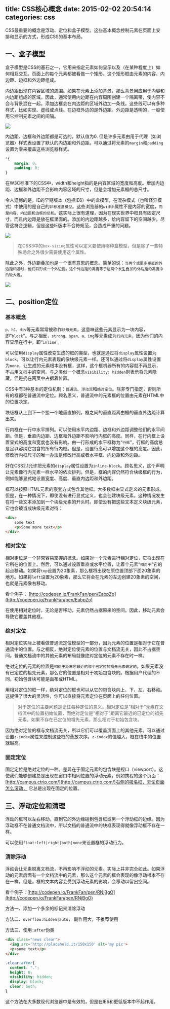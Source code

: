 title: CSS核心概念
date: 2015-02-02 20:54:14
categories: css
---

CSS最重要的概念是浮动、定位和盒子模型。这些基本概念控制元素在页面上安排和显示的方式，形成CSS的基本布局。

## 一、盒子模型
盒子模型是CSS的基石之一，它用来指定元素如何显示以及（在某种程度上）如何相互交互。页面上的每个元素都被看做一个矩形，这个矩形框由元素的内容、内边距、边框和外边距组成。

内边距出现在内容区域的周围。如果在元素上添加背景，那么背景用应用于内容和内边距组成的区域。因此，通常使用内边距在内容周围创建一个隔离带，使内容不会与背景混在一起。添加边框会在内边距的区域外边加一条线。这些线可以有多种样式，比如实现、虚线或点线。在边框外边的是外边距。外边距是透明的，一般使用它控制元素之间的间隔。

![](https://ws3.sinaimg.cn/large/006tNc79gy1fsbypeyl3rg30go0hmjri.gif)


内边距、边框和外边距都是可选的，默认值为0. 但是许多元素由用于代理（如浏览器）样式表设置了默认的内边距和外边距。可以通过将元素的`margin`和`padding`设置为零来覆盖这些浏览器样式。

```css
*{
	margin: 0;
	padding: 0;
}
```

在W3C标准下的CSS中，width和height指的是内容区域的宽度和高度。增加内边距、边框和外边距不会影响内容区域的尺寸，但是会增加元素框的总尺寸。

令人遗憾的是，IE的早期版本（包括IE6）中的盒模型，在混杂模式（也叫怪异模式）中使用的是自己的`非标准盒模型`。这些浏览器的`width`属性不是内容的宽度，`而是内容、内边距和边框的总和`。这实际上很有道理，因为在现实世界中框具有固定尺寸，而且内边距是放在框里面的。添加的内边距越多，给内容留下的空间越少。尽管这符合逻辑，但是这些IE版本不合符规范，会造成严重的问题。

![](https://ws1.sinaimg.cn/large/006tNc79gy1fsbypjpkvoj30lz0cu0tf.jpg)

> 在CSS3中的`box-sizing`属性可以定义要使用哪种盒模型，但是除了一些特殊场合之外很少需要使用这个属性。

除此之外，外边距叠加也是一个很有意思的概念。简单的说：`当两个或更多垂直的外边距相遇时，他们将形成一个外边距。这个外边距的高度等于这两个发生叠加的外边距的高度中的较大者`。

![](https://ws1.sinaimg.cn/large/006tNc79gy1fsbypndk2ig30e008ljr9.gif)

## 二、position定位

### 基本概念

`p、h1、div`等元素常常被称作`块级元素`，这意味这些元素显示为一块内容，即“`block`”。与之相反，`strong、span、a、img`等元素成为`行内元素`，因为他们的内容显示在行中，即“`inline`'。

可以使用`display`属性改变生成的框的类型，也就是通过将`display`属性设置为`block`，可以让行内元素表现的像块级元素一样。还可以通过将`display`属性设置为`none`，让生成的元素根本没有框，这样，这个框机器所有的内容就不再显示，不占用文档中的空间。与之类似一个概念`visibility: hidden`则表示将元素隐藏，但是扔在网页中占据着位置。

CSS中有3种基本的定位机制：`普通流`、`浮动流`和`绝对定位`。除非专门指定，否则所有的框都在普通流中定位。顾名思义，普通流中的元素框的位置由元素在HTML中的位置决定。

块级框从上到下一个接一个地垂直排列，框之间的垂直距离由框的垂直外边距计算出来。

行内框在一行中水平排列。可以使用水平内边距、边框和外边距调整他们的水平间距。但是，垂直内边距、边框和外边距不影响行内框的高度。同样，在行内框上设置显式的高度和宽度也没有影响。由一行形成的水平框称为“`行框`”，行框的高度总是足以容纳它包含的所有行内框。但是，设置行高可以增加这个框的高度。因此，修改行内框尺寸的唯一办法是修改行高或者水平框、内边距和外边距。

好在CSS2.1允许把元素的`display`属性设置为`inline-block`。顾名思义，这个声明让元素像行内元素一样水平的依次排列。但是，框的内容仍然符合块级框的行为，例如能够显式地设置宽度、高度、垂直内边距和外边距。

框可以按照HTML元素的嵌套方式包含其他框。大多数框由显式定义的元素形成。但是，在一种情况下，即使没有进行显式定义，也会创建块级元素。这种情况发生在将一些文本添加到一个块级元素的开头时。即使没有把这些文本定义块级元素，它也会被当成块级元素对待：

```html
<div>
	some text
	<p>Some more text</p>
</div>
```


### 相对定位

相对定位是一个非常容易掌握的概念。如果对一个元素进行相对定位，它将出现在它所在的位置上。然后，可以通过设置垂直或水平位置，让着个元素“`相对于`”它的起点移动。如果将`top`设置为20象素，那么框将出现在原位置顶部下面20象素的地方。如果将`left`设置为20象素，那么它将会在元素的左边创建20象素的空间，也就是元素像右移动。

看个例子：
[http://codepen.io/FrankFan/pen/EabpZo](http://codepen.io/FrankFan/pen/EabpZo)

在使用相对定位时，无论是否移动，元素仍然占据原来的空间。因此，移动元素会导致它覆盖其他框。

### 绝对定位

相对定位实际上被看做普通流定位模型的一部分，因为元素的位置是相对于它在普通流中的位置。与之相反，绝对定位使元素的位置与文档流无关，因此不占据空间。普通文档流中的其他元素的布局就像绝对定位的元素不存在时一样。

绝对定位的元素的位置是`相对于距离它最近的那个已定位的祖先元素确定的`。如果元素没有已定位的祖先元素，那么它的位置是相对于初始包含块的。根据用户代理的不同，初始包含块可能是画布或HTML。

用相对定位的框一样，绝对定位的框也可以从它的包含块向上、下、左、右移动。这提供了很大的灵活性，你可以直接将元素定位在页面上的任何位置。

> 对于定位的主要问题是记住每种定位的意义。相对定位是“相对于”元素在文档流中的位置初始位置，而绝对定位是“相对于”距离它最近的已定位的祖先元素，如果不存在已定位的祖先元素，那么相对于初始包含块。

因为绝对定位的框与文档流无关，所以它们可以覆盖页面上的其他元素。可以通过设置`z-index`属性来控制这些框的叠放次序。`z-index`的值越大，框在栈中的位置就越高。

### 固定定位
固定定位是绝对定位的一种。差异在于固定元素的包含块是视口（viewport）。这使我们能够创建总是出现在窗口中相同位置的浮动元素。例如携程的这个页面：[http://campus.ctrip.com/](http://campus.ctrip.com/)右侧的报名框，无论页面怎么滚动， 它总是出现在固定的位置。


## 三、浮动定位和清理
浮动的框可以左右移动，直到它的外边缘碰到包含框或另一个浮动框的边缘。因为浮动框不在普通文档流中，所以文档的普通流中的块框表现得就像浮动框不存在一样。

可以使用`float:left|right|both|none`来设置框的浮动行为。

### 清除浮动
浮动会让元素脱离文档流，不再影响不浮动的元素。实际上并非完全如此。如果浮动的元素后面有一个文档流中的元素，那么这个元素的框会表现的像浮动根本不存在一样。但是，框的文本内容会受到浮动元素的影响，会移动以留出空间。


看个例子：[http://codepen.io/FrankFan/pen/RNjBgO](http://codepen.io/FrankFan/pen/RNjBgO)

方法一、添加一个多余的标记来清除浮动

方法二、`overflow:hidden|auto`， 副作用大，不推荐使用

方法三、使用`:after`伪类

```html
<div class="news clear">
  <img src='http://placehold.it/150x150' alt='my pic'>
  <p>some text</p>
</div>
```

```css
.clear:after{
  content: ".";
  height: 0;
  visibility: hidden;
  display: block;
  clear: both;
}
```

这个方法在大多数现代浏览器中是有效的，但是在IE6和更低版本中不起作用。
